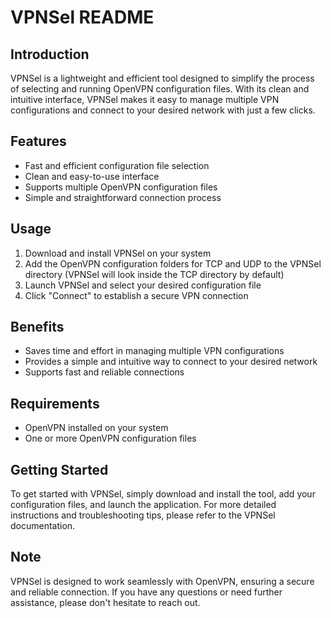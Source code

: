 VPNSel README
===============

Introduction
------------

VPNSel is a lightweight and efficient tool designed to simplify the process of selecting and running OpenVPN configuration files. With its clean and intuitive interface, VPNSel makes it easy to manage multiple VPN configurations and connect to your desired network with just a few clicks.

Features
--------

* Fast and efficient configuration file selection
* Clean and easy-to-use interface
* Supports multiple OpenVPN configuration files
* Simple and straightforward connection process

Usage
-----

1. Download and install VPNSel on your system
2. Add the OpenVPN configuration folders for TCP and UDP to the VPNSel directory
 (VPNSel will look inside the TCP directory by default)
3. Launch VPNSel and select your desired configuration file
4. Click "Connect" to establish a secure VPN connection

Benefits
--------

* Saves time and effort in managing multiple VPN configurations
* Provides a simple and intuitive way to connect to your desired network
* Supports fast and reliable connections

Requirements
------------

* OpenVPN installed on your system
* One or more OpenVPN configuration files

Getting Started
---------------

To get started with VPNSel, simply download and install the tool, add your configuration files, and launch the application. For more detailed instructions and troubleshooting tips, please refer to the VPNSel documentation.

Note
----

VPNSel is designed to work seamlessly with OpenVPN, ensuring a secure and reliable connection. If you have any questions or need further assistance, please don't hesitate to reach out.
